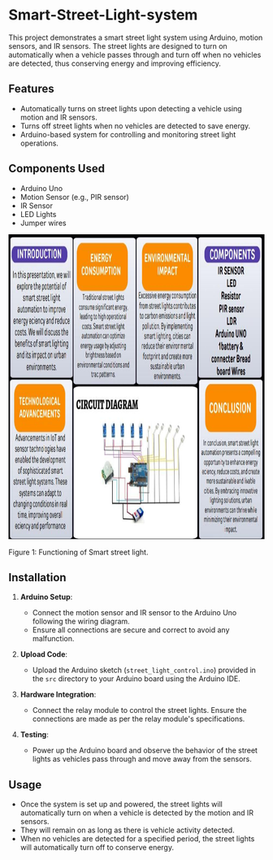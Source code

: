 # Smart-Street-Light-system

This project demonstrates a smart street light system using Arduino, motion sensors, and IR sensors. The street lights are designed to turn on automatically when a vehicle passes through and turn off when no vehicles are detected, thus conserving energy and improving efficiency.

## Features

- Automatically turns on street lights upon detecting a vehicle using motion and IR sensors.
- Turns off street lights when no vehicles are detected to save energy.
- Arduino-based system for controlling and monitoring street light operations.

## Components Used

- Arduino Uno
- Motion Sensor (e.g., PIR sensor)
- IR Sensor
- LED Lights 
- Jumper wires

<img src="https://github.com/TasmiyaChaman/Smart-Street-Light-system/blob/main/Functioning%20%20of%20Smart%20street%20light.jpeg" alt="Schematics" width="1000" height="600">
<p>Figure 1: Functioning of Smart street light.</p>

## Installation

1. **Arduino Setup**: 
   - Connect the motion sensor and IR sensor to the Arduino Uno following the wiring diagram.
   - Ensure all connections are secure and correct to avoid any malfunction.

2. **Upload Code**:
   - Upload the Arduino sketch (`street_light_control.ino`) provided in the `src` directory to your Arduino board using the Arduino IDE.

3. **Hardware Integration**:
   - Connect the relay module to control the street lights. Ensure the connections are made as per the relay module's specifications.

4. **Testing**:
   - Power up the Arduino board and observe the behavior of the street lights as vehicles pass through and move away from the sensors.

## Usage

- Once the system is set up and powered, the street lights will automatically turn on when a vehicle is detected by the motion and IR sensors.
- They will remain on as long as there is vehicle activity detected.
- When no vehicles are detected for a specified period, the street lights will automatically turn off to conserve energy.
